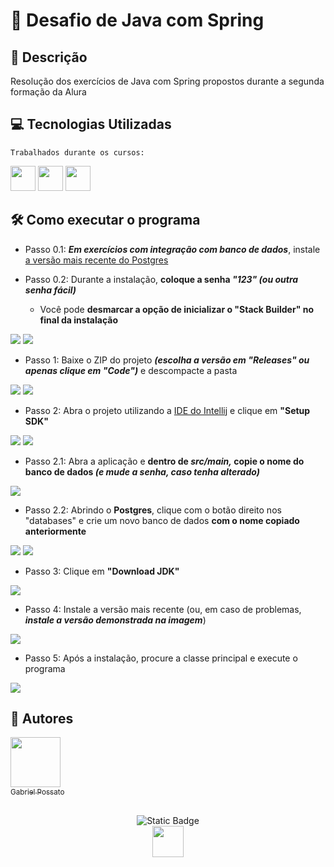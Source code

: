 # 🍃 Desafio de Java com Spring 

## 📰 Descrição

Resolução dos exercícios de Java com Spring propostos durante a segunda formação da Alura 

## 💻 Tecnologias Utilizadas

`Trabalhados durante os cursos:`

<img src="https://cdn.jsdelivr.net/gh/devicons/devicon@latest/icons/java/java-plain.svg" height = "40"/> <img src="https://cdn.jsdelivr.net/gh/devicons/devicon@latest/icons/spring/spring-original.svg" height = "40"/> <img src="https://cdn.jsdelivr.net/gh/devicons/devicon@latest/icons/postgresql/postgresql-original.svg" height = "40"/>

## 🛠️ Como executar o programa 

* Passo 0.1: ***Em exercícios com integração com banco de dados***, instale <a href = "https://www.enterprisedb.com/downloads/postgres-postgresql-downloads">a versão mais recente do Postgres</a>

* Passo 0.2: Durante a instalação, **coloque a senha *"123" (ou outra senha fácil)***
  * Você pode **desmarcar a opção de inicializar o "Stack Builder" no final da instalação**
<img src = "img/Passo1.1.jpg">
<img src = "img/Passo1.2.jpg">

- Passo 1: Baixe o ZIP do projeto ***(escolha a versão em "Releases" ou apenas clique em "Code")*** e descompacte a pasta
<img src = "img/Passo0_1.jpg">
<img src = "img/Passo0_2.jpg">

- Passo 2: Abra o projeto utilizando a <a href = "https://www.jetbrains.com/pt-br/idea/">IDE do Intellij</a> e clique em **"Setup SDK"**
<img src = "img/Passo1.5.jpg">
<img src = "img/Passo1.jpg">

- Passo 2.1: Abra a aplicação e **dentro de *src/main,* copie o nome do banco de dados *(e mude a senha, caso tenha alterado)***
<img src = "img/Passo1.6.jpg">

* Passo 2.2: Abrindo o **Postgres**, clique com o botão direito nos "databases" e crie um novo banco de dados **com o nome copiado anteriormente**
<img src = "img/Passo1.3.jpg">
<img src = "img/Passo1.4.jpg">

- Passo 3: Clique em **"Download JDK"**
<img src = "img/Passo2.jpg">

- Passo 4: Instale a versão mais recente (ou, em caso de problemas, ***instale a versão demonstrada na imagem***)
<img src = "img/Passo3.jpg">

- Passo 5: Após a instalação, procure a classe principal e execute o programa
<img src = "img/Passo4.jpg">

## 🙋 Autores
[<img loading="lazy" src="https://avatars.githubusercontent.com/u/136634888?v=4" width=80><br> <sub> Gabriel Possato </sub>](https://github.com/possatogabriel)
<br>
<br>
<p align = "center"> <img alt="Static Badge" src="https://img.shields.io/badge/STATUS%20%20%20%20%20%20%20%20%20%20%20%20%20%20%20-em desenvolvimento-blue?style=for-the-badge"> <br/> <img src = "./img/alura1.png" height = "50"></p>
